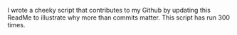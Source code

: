 I wrote a cheeky script that contributes to my Github by updating this ReadMe to illustrate why more than commits matter. This script has run 300 times.